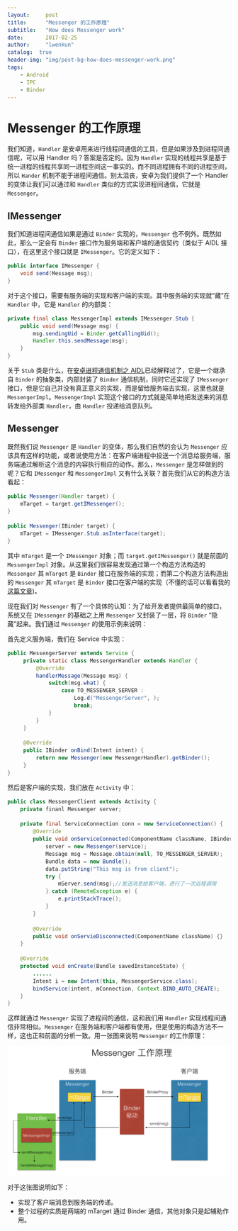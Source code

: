 ```yaml
---
layout:     post
title:      "Messenger 的工作原理"
subtitle:   "How does Messenger work"
date:       2017-02-25
author:     "lwenkun"
catalog:  true
header-img: "img/post-bg-how-does-messenger-work.png"
tags:
    - Android
    - IPC
    - Binder
---
```

# Messenger 的工作原理 #

我们知道，`Handler` 是安卓用来进行线程间通信的工具，但是如果涉及到进程间通信呢，可以用 Handler 吗？答案是否定的。因为 `Handler` 实现的线程共享是基于统一进程的线程共享同一进程空间这一事实的。而不同进程拥有不同的进程空间，所以 `Hander` 机制不能于进程间通信。别太沮丧，安卓为我们提供了一个 Handler 的变体让我们可以通过和 `Handler` 类似的方式实现进程间通信，它就是 `Messenger`。

## IMessenger ##
我们知道进程间通信如果是通过 `Binder` 实现的，`Messenger` 也不例外。既然如此，那么一定会有 `Binder` 接口作为服务端和客户端的通信契约（类似于 AIDL 接口），在这里这个接口就是 `IMessenger`。它的定义如下：

```java
public interface IMessenger {
    void send(Message msg);
}
```

对于这个接口，需要有服务端的实现和客户端的实现。其中服务端的实现就“藏”在 `Handler` 中，它是 `Handler` 的内部类：

```java
private final class MessengerImpl extends IMessenger.Stub {
    public void send(Message msg) {
        msg.sendingUid = Binder.getCallingUid();
        Handler.this.sendMessage(msg);
    }
}
```

关于 `Stub` 类是什么，在[安卓进程通信机制之 AIDL](/2016/10/28/android-IPC-AIDL/)已经解释过了，它是一个继承自 `Binder` 的抽象类，内部封装了 `Binder` 通信机制，同时它还实现了 `IMessenger` 接口，但是它自己并没有真正意义的实现，而是留给服务端去实现，这里也就是 `MessengerImpl`。`MessengerImpl` 实现这个接口的方式就是简单地把发送来的消息转发给外部类 `Handler`，由 `Handler` 投递给消息队列。

## Messenger ##

既然我们说 `Messenger` 是 `Handler` 的变体，那么我们自然的会认为 `Messenger` 应该具有这样的功能，或者说使用方法：在客户端进程中投送一个消息给服务端，服务端通过解析这个消息的内容执行相应的动作。那么，`Messenger` 是怎样做到的呢？它和 `IMessenger` 和 `MessengerImpl` 又有什么关联？首先我们从它的构造方法看起：

```java
public Messenger(Handler target) {
    mTarget = target.getIMessenger();
}

public Messenger(IBinder target) {
    mTarget = IMessenger.Stub.asInterface(target);
}
```
其中 `mTarget` 是一个 `IMessenger` 对象；而 `target.getIMessenger()` 就是前面的 `MessengerImpl` 对象。从这里我们很容易发现通过第一个构造方法构造的 `Messenger` 其 `mTarget` 是 `Binder` 接口在服务端的实现；而第二个构造方法构造出的 `Messenger` 其 `mTarget` 是 `Binder` 接口在客户端的实现（不懂的话可以看看我的[这篇文章](/2016/10/28/android-IPC-AIDL/))。

现在我们对 `Messenger` 有了一个具体的认知：为了给开发者提供最简单的接口，系统又在 `IMessenger` 的基础之上用 `Messenger` 又封装了一层，将 `Binder` “隐藏”起来。我们通过 `Messenger` 的使用示例来说明：

首先定义服务端，我们在 Service 中实现：

```java
public MessengerServer extends Service {
     private static class MessengerHandler extends Handler {
         @Override
         handlerMessage(Message msg) {
             switch(msg.what) {
                 case TO_MESSENGER_SERVER :
                     Log.d("MessengerServer", );
                     break;
             }
         }    
     }
     
     @Override
     public IBinder onBind(Intent intent) {
         return new Messenger(new MessengerHandler).getBinder();
     }
}
```
然后是客户端的实现，我们放在 `Activity` 中：

```java
public class MessengerClient extends Activity {
    private finanl Messenger server;
    
    private final ServiceConnection conn = new ServiceConnection() {
        @Override 
        public void onServiceConnected(ComponentName className, IBinder service) {
            server = new Messenger(service);
            Message msg = Message.obtain(null, TO_MESSENGER_SERVER);
            Bundle data = new Bundle();
            data.putString("This msg is from client");
            try {
                mServer.send(msg);//发送消息给客户端，进行了一次远程调用
            } catch (RemoteException e) {
                e.printStackTrace();
            }
        }
        
        @Override
        public void onServieDisconnected(ComponentName className) {}
    }
    
    @Override
    protected void onCreate(Bundle savedInstanceState) {
        ......
        Intent i = new Intent(this, MessengerService.class);
        bindService(intent, mConnection, Context.BIND_AUTO_CREATE);
    }
}
```
这样就通过 `Messenger` 实现了进程间的通信，这和我们用 `Handler` 实现线程间通信非常相似。`Messenger` 在服务端和客户端都有使用，但是使用的构造方法不一样，这也正和前面的分析一致。用一张图来说明 `Messenger` 的工作原理：

![](/img/in-post/post_how_does_messenger_work/how_does_messenger_work.png)

对于这张图说明如下：

- 实现了客户端消息到服务端的传递。
- 整个过程的实质是两端的 mTarget 通过 Binder 通信，其他对象只是起辅助作用。